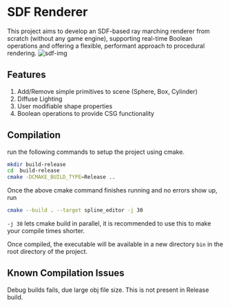 # SDF Renderer
This project aims to develop an SDF-based ray marching renderer from scratch (without any game engine), supporting real-time Boolean operations and offering a flexible, performant approach to procedural rendering. 
![sdf-img](https://i.ibb.co/39h54pQc/Screenshot-2025-03-22-013750.png)

## Features
1. Add/Remove simple primitives to scene (Sphere, Box, Cylinder)
2. Diffuse Lighting
3. User modifiable shape properties
4. Boolean operations to provide CSG functionality

## Compilation
run the following commands to setup the project using cmake.
```bash
mkdir build-release
cd  build-release
cmake -DCMAKE_BUILD_TYPE=Release ..
```
Once the above cmake command finishes running and no errors show up, run
```bash
cmake --build . --target spline_editor -j 30
```
```-j 30``` lets cmake build in parallel, it is recommended to use this to make your compile times shorter.

Once compiled, the executable will be available in a new directory ```bin``` in the root directory of the project.

## Known Compilation Issues
Debug builds fails, due large obj file size. This is not present in Release build.

